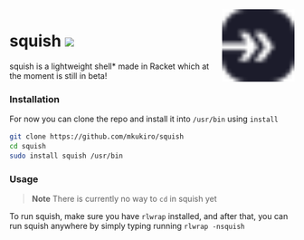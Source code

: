 <img align="right" height="128" src=".meow/sqsh.svg">

# squish ![](https://nukocities.neocities.org/nuko/sets/cat325.gif)

squish is a lightweight shell* made in Racket which at the moment is still in beta!

### Installation

For now you can clone the repo and install it into `/usr/bin` using `install`

```bash
git clone https://github.com/mkukiro/squish
cd squish
sudo install squish /usr/bin
```

### Usage
> **Note**
> There is currently no way to `cd` in squish yet

To run squish, make sure you have `rlwrap` installed, and after that, you can run squish anywhere by simply typing running `rlwrap -nsquish`
